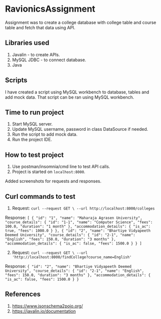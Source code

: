 # RavionicsAssignment
Assignment was to create a college database with college table and course table and fetch that data using API.

## Libraries used
1. Javalin - to create APIs.
2. MySQL JDBC - to connect database.
3. Java

## Scripts 
I have created a script using MySQL workbench to database, tables and add mock data.
That script can be ran using MySQL workbench.

## Time to run project
1. Start MySQL server.
2. Update MySQL username, password in class DataSource if needed.
3. Run the script to add mock data.
4. Run the project IDE.

## How to test project 
1. Use postman/insomnia/cmd line to test API calls.
2. Project is started on `localhost:8000`.

Added screenshots for requests and responses.
## Curl commands to test

1. Request: 
`curl --request GET \
  --url http://localhost:8000/colleges`
  
  
  Response:
  `[
 {
  "id": "1",
  "name": "Maharaja Agrasen University",
  "course_details": {
   "id": "1-1",
   "name": "Computer Science",
   "fees": 100.0,
   "duration": "1 month"
  },
  "accommodation_details": {
   "is_ac": true,
   "fees": 1000.0
  }
 },
 {
  "id": "2",
  "name": "Bhartiye Vidyapeeth Deemed University",
  "course_details": {
   "id": "2-1",
   "name": "English",
   "fees": 150.0,
   "duration": "3 months"
  },
  "accommodation_details": {
   "is_ac": false,
   "fees": 1500.0
  }
 }
]`
  
2. Request:
`curl --request GET \
  --url 'http://localhost:8000/findCollege?course_name=English'`
  
  
  Response:
  ``{
 "id": "2",
 "name": "Bhartiye Vidyapeeth Deemed University",
 "course_details": {
  "id": "2-1",
  "name": "English",
  "fees": 150.0,
  "duration": "3 months"
 },
 "accommodation_details": {
  "is_ac": false,
  "fees": 1500.0
 }
}``

## References
1. https://www.jsonschema2pojo.org/
2. https://javalin.io/documentation

